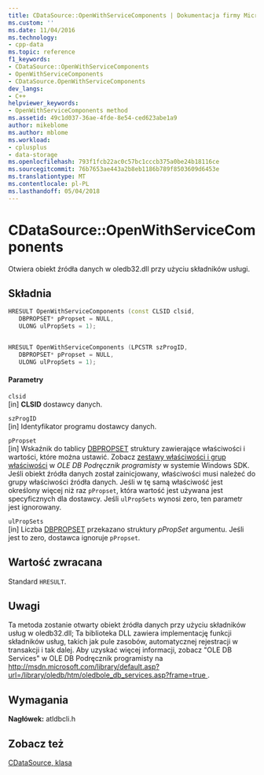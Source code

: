 ```yaml
---
title: CDataSource::OpenWithServiceComponents | Dokumentacja firmy Microsoft
ms.custom: ''
ms.date: 11/04/2016
ms.technology:
- cpp-data
ms.topic: reference
f1_keywords:
- CDataSource::OpenWithServiceComponents
- OpenWithServiceComponents
- CDataSource.OpenWithServiceComponents
dev_langs:
- C++
helpviewer_keywords:
- OpenWithServiceComponents method
ms.assetid: 49c1d037-36ae-4fde-8e54-ced623abe1a9
author: mikeblome
ms.author: mblome
ms.workload:
- cplusplus
- data-storage
ms.openlocfilehash: 793f1fcb22ac0c57bc1cccb375a0be24b18116ce
ms.sourcegitcommit: 76b7653ae443a2b8eb1186b789f8503609d6453e
ms.translationtype: MT
ms.contentlocale: pl-PL
ms.lasthandoff: 05/04/2018
---
```

# <a name="cdatasourceopenwithservicecomponents"></a>CDataSource::OpenWithServiceComponents
Otwiera obiekt źródła danych w oledb32.dll przy użyciu składników usługi.  
  
## <a name="syntax"></a>Składnia  
  
```cpp
HRESULT OpenWithServiceComponents (const CLSID clsid,  
   DBPROPSET* pPropset = NULL,  
   ULONG ulPropSets = 1);  


HRESULT OpenWithServiceComponents (LPCSTR szProgID,  
   DBPROPSET* pPropset = NULL,  
   ULONG ulPropSets = 1);  
```  
  
#### <a name="parameters"></a>Parametry  
 `clsid`  
 [in] **CLSID** dostawcy danych.  
  
 `szProgID`  
 [in] Identyfikator programu dostawcy danych.  
  
 `pPropset`  
 [in] Wskaźnik do tablicy [DBPROPSET](https://msdn.microsoft.com/en-us/library/ms714367.aspx) struktury zawierające właściwości i wartości, które można ustawić. Zobacz [zestawy właściwości i grup właściwości](https://msdn.microsoft.com/en-us/library/ms713696.aspx) w *OLE DB Podręcznik programisty* w systemie Windows SDK. Jeśli obiekt źródła danych został zainicjowany, właściwości musi należeć do grupy właściwości źródła danych. Jeśli w tę samą właściwość jest określony więcej niż raz `pPropset`, która wartość jest używana jest specyficznych dla dostawcy. Jeśli `ulPropSets` wynosi zero, ten parametr jest ignorowany.  
  
 `ulPropSets`  
 [in] Liczba [DBPROPSET](https://msdn.microsoft.com/en-us/library/ms714367.aspx) przekazano struktury *pPropSet* argumentu. Jeśli jest to zero, dostawca ignoruje `pPropset`.  
  
## <a name="return-value"></a>Wartość zwracana  
 Standard `HRESULT`.  
  
## <a name="remarks"></a>Uwagi  
 Ta metoda zostanie otwarty obiekt źródła danych przy użyciu składników usług w oledb32.dll; Ta biblioteka DLL zawiera implementację funkcji składników usług, takich jak pule zasobów, automatycznej rejestracji w transakcji i tak dalej. Aby uzyskać więcej informacji, zobacz "OLE DB Services" w OLE DB Podręcznik programisty na [ http://msdn.microsoft.com/library/default.asp?url=/library/oledb/htm/oledbole_db_services.asp?frame=true ](http://msdn.microsoft.com/library/default.asp?url=/library/oledb/htm/oledbole_db_services.asp?frame=true).  
  
## <a name="requirements"></a>Wymagania  
 **Nagłówek:** atldbcli.h  
  
## <a name="see-also"></a>Zobacz też  
 [CDataSource, klasa](../../data/oledb/cdatasource-class.md)